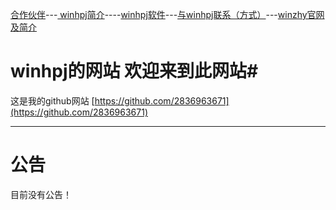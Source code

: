 [合作伙伴](https://2836963671.github.io/合作伙伴.htm "合作伙伴")---[ winhpj简介](https://2836963671.github.io/简介.htm "winhpj简介")----[winhpj软件](https://2836963671.github.io/winhpj软件源.htm "winhpj软件")---[与winhpj联系（方式）](https://2836963671.github.io/winhpj的联系方式.htm)---[winzhy官网及简介](https://2836963671.github.io/winzhy官网链接及简介.htm)

# winhpj的网站  欢迎来到此网站#
这是我的github网站 [https://github.com/2836963671](https://github.com/2836963671)

----------
# 公告 #
目前没有公告！